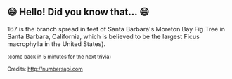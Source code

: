 ## 😄 Hello! Did you know that... 😄
167 is the branch spread in feet of Santa Barbara's Moreton Bay Fig Tree in Santa Barbara, California, which is believed to be the largest Ficus macrophylla in the United States).

<sup>(come back in 5 minutes for the next trivia)</sup>


<sup>Credits: http://numbersapi.com</sup>
